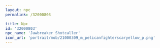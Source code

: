 ```yaml
---
layout: npc
permalink: /32000803

title: Npc
id: '32000803'
npc_name: 'Jawbreaker Shotcaller'
icon_url: 'portrait/mob/21000309_m_pelicanfighterscaryellow_p.png'
---
```

